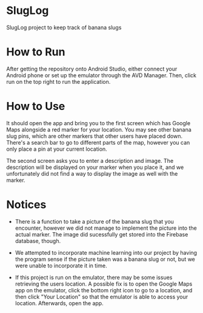 # SlugLog
SlugLog project to keep track of banana slugs

# How to Run
After getting the repository onto Android Studio, either connect your Android phone or set up
the emulator through the AVD Manager. Then, click run on the top right to run the application.

# How to Use 

It should open the app and bring you to the first screen which has Google Maps alongside a
red marker for your location. You may see other banana slug pins, which are other markers
that other users have placed down. There's a search bar to go to different parts of the map,
however you can only place a pin at your current location. 

The second screen asks you to enter a description and image. The description will be
displayed on your marker when you place it, and we unfortunately did not find a way
to display the image as well with the marker.

# Notices

- There is a function to take a picture of the banana slug that you encounter,
however we did not manage to implement the picture into the actual marker.
The image did sucessfully get stored into the Firebase database, though. 

- We attempted to incorporate machine learning into our project by having the program
sense if the picture taken was a banana slug or not, but we were unable to incorporate
it in time.

- If this project is run on the emulator, there may be some issues retrieving 
the users location. A possible fix is to open the Google Maps app on the emulator,
click the bottom right icon to go to a location, and then click "Your Location"
so that the emulator is able to access your location. Afterwards, open the app.


